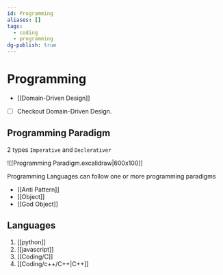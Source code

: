 ```yaml
---
id: Programming
aliases: []
tags:
  - coding
  - programming
dg-publish: true
---
```

# Programming

- [[Domain-Driven Design]]
- [ ] Checkout Domain-Driven Design.
## Programming Paradigm
2 types `Imperative` and `Declerativer`

![[Programming Paradigm.excalidraw|600x100]]

Programming Languages can follow one or more programming paradigms
- [[Anti Pattern]]
- [[Object]]
- [[God Object]]
## Languages 
1. [[python]]
2. [[javascript]] 
3. [[Coding/C]]
4. [[Coding/c++/C++|C++]] 